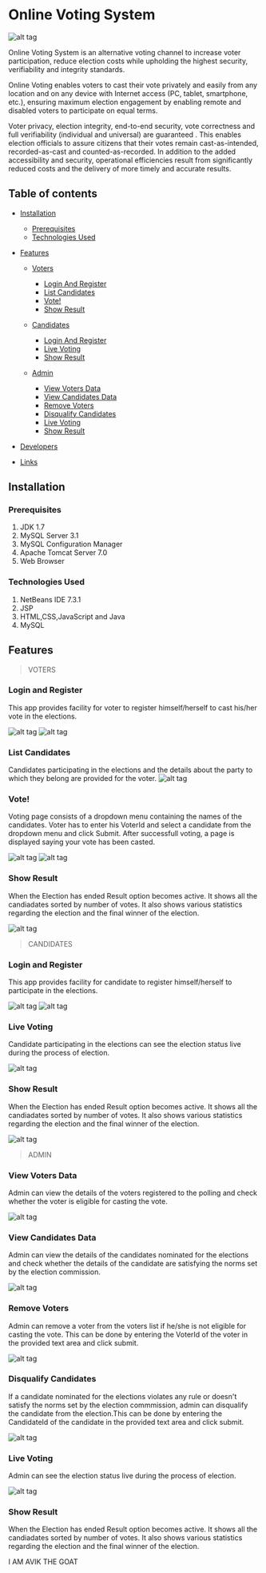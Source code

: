 # Online Voting System

![alt tag](https://github.com/kysgattu/Online-Voting-System/blob/master/OVS%20Screenshots/online%20voting%20home.png)

Online Voting System is an alternative voting channel to increase voter participation, reduce election costs while upholding the highest security, verifiability and integrity standards.

Online Voting enables voters to cast their vote privately and easily from any location and on any device with Internet access (PC, tablet, smartphone, etc.), ensuring maximum election engagement by enabling remote and disabled voters to participate on equal terms.

Voter privacy, election integrity, end-to-end security, vote correctness and full verifiability (individual and universal) are guaranteed . This enables election officials to assure citizens that their votes remain cast-as-intended, recorded-as-cast and counted-as-recorded. In addition to the added accessibility and security, operational efficiencies result from significantly reduced costs and the delivery of more timely and accurate results.

## Table of contents

- [Installation](#installation)
    - [Prerequisites](#prerequisites)
    - [Technologies Used](#technologies-used)
- [Features](#features)
    - [Voters](#voters)
        - [Login And Register](#login-and-register)
        - [List Candidates](#list-candidates)
        - [Vote!](#vote)
        - [Show Result](#show-result)
    - [Candidates](#candidates)
        - [Login And Register](#login-and-register)
        - [Live Voting](#voting-status)        
        - [Show Result](#show-result)
    
    - [Admin](#admin)
        - [View Voters Data](#voters-list)
        - [View Candidates Data](#candidates-list)
        - [Remove Voters](#remove-voters)
        - [Disqualify Candidates](#remove-candidates)
        - [Live Voting](#voting-status)        
        - [Show Result](#show-result)
        
- [Developers](#developers)
- [Links](#links)

## Installation <a name='installation'></a>

### Prerequisites <a name='prerequisites'></a>

1. JDK 1.7
2. MySQL Server 3.1 
3. MySQL Configuration Manager
4. Apache Tomcat Server 7.0 
5. Web Browser

### Technologies Used <a name='technologies-used'></a>

1. NetBeans IDE 7.3.1
2. JSP
3. HTML,CSS,JavaScript and Java
4. MySQL


## Features <a name='features'></a>

> VOTERS <a name='voters'></a>

### Login and Register <a name='login-and-register'></a>
This app provides facility for voter to register himself/herself to cast his/her vote in the elections.

![alt tag](https://github.com/kysgattu/Online-Voting-System/blob/master/OVS%20Screenshots/user_reg.PNG)
![alt tag](https://github.com/kysgattu/Online-Voting-System/blob/master/OVS%20Screenshots/Login.PNG)

### List Candidates <a name='list-candidates'></a>
Candidates participating in the elections and the details about the party to which they belong are provided for the voter.
![alt tag](https://github.com/kysgattu/Online-Voting-System/blob/master/OVS%20Screenshots/contestantslist.PNG)

### Vote! <a name='vote'></a>
Voting page consists of a dropdown menu containing the names of the candidates. Voter has to enter his VoterId and select a candidate from the dropdown menu and click Submit. After successfull voting, a page is displayed saying your vote has been casted.

![alt tag](https://github.com/kysgattu/Online-Voting-System/blob/master/OVS%20Screenshots/voting.PNG)
![alt tag](https://github.com/kysgattu/Online-Voting-System/blob/master/OVS%20Screenshots/voted.PNG)

### Show Result <a name='show-result'></a>
When the Election has ended Result option becomes active. It shows all the candiadates sorted by number of votes. It also shows various statistics regarding the election and the final winner of the election.

![alt tag](https://github.com/kysgattu/Online-Voting-System/blob/master/OVS%20Screenshots/final%20result.png)


> CANDIDATES <a name='candidates'></a>

### Login and Register <a name='login-and-register'></a>
This app provides facility for candidate to register himself/herself to participate in the elections.

![alt tag](https://github.com/kysgattu/Online-Voting-System/blob/master/OVS%20Screenshots/cand_reg.PNG)
![alt tag](https://github.com/kysgattu/Online-Voting-System/blob/master/OVS%20Screenshots/Login.PNG)

### Live Voting <a name='voting-status'></a>
Candidate participating in the elections can see the election status live during the process of election.

![alt tag](https://github.com/kysgattu/Online-Voting-System/blob/master/OVS%20Screenshots/live%20voting.PNG)

### Show Result <a name='show-result'></a>
When the Election has ended Result option becomes active. It shows all the candiadates sorted by number of votes. It also shows various statistics regarding the election and the final winner of the election.

![alt tag](https://github.com/kysgattu/Online-Voting-System/blob/master/OVS%20Screenshots/final%20result.png)

> ADMIN <a name='admin'></a>


### View Voters Data <a name='voters-list'></a>
Admin can view the details of the voters registered to the polling and check whether the voter is eligible for casting the vote.

![alt tag](https://github.com/kysgattu/Online-Voting-System/blob/master/OVS%20Screenshots/user_list.PNG)

### View Candidates Data <a name='candidates-list'></a>
Admin can view the details of the candidates nominated for the elections and check whether the details of the candidate are satisfying the norms set by the election commission.

![alt tag](https://github.com/kysgattu/Online-Voting-System/blob/master/OVS%20Screenshots/cand_list.PNG)

### Remove Voters <a name='remove-voters'></a>
Admin can remove a voter from the voters list if he/she is not eligible for casting the vote. This can be done by entering the VoterId of the voter in the provided text area and click submit.

![alt tag](https://github.com/kysgattu/Online-Voting-System/blob/master/OVS%20Screenshots/del_voters.PNG)

### Disqualify Candidates <a name='remove-candidate'></a>
If a candidate nominated for the elections violates any rule or doesn't satisfy the norms set by the election commmission, admin can disqualify the candidate from the election.This can be done by entering the CandidateId of the candidate in the provided text area and click submit.

![alt tag](https://github.com/kysgattu/Online-Voting-System/blob/master/OVS%20Screenshots/del_cand.PNG)

### Live Voting <a name='voting-status'></a>
Admin can see the election status live during the process of election.

![alt tag](https://github.com/kysgattu/Online-Voting-System/blob/master/OVS%20Screenshots/live%20voting.PNG)

### Show Result <a name='show-result'></a>
When the Election has ended Result option becomes active. It shows all the candiadates sorted by number of votes. It also shows various statistics regarding the election and the final winner of the election.


I AM AVIK THE GOAT


